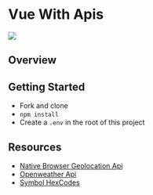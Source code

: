 # Vue With Apis

![](https://miro.medium.com/max/700/1*P3ODlZMsFN3uCmnTY3smaA.png)

## Overview

## Getting Started

- Fork and clone
- `npm install`
- Create a `.env` in the root of this project

## Resources

- [Native Browser Geolocation Api](https://developer.mozilla.org/en-US/docs/Web/API/Geolocation_API/Using_the_Geolocation_API)
- [Openweather Api](https://openweathermap.org/api)
- [Symbol HexCodes](https://www.toptal.com/designers/htmlarrows/math/degree-sign/)
